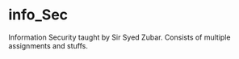# info_Sec
Information Security taught by Sir Syed Zubar. 
Consists of multiple assignments and stuffs.

